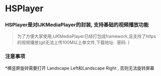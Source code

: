 # HSPlayer
### HSPlayer是对IJKMediaPlayer的封装, 支持基础的视频播放功能

> 为了方便大家使用,IJKMediaPlayer已经打包成framework,且支持了https的视频播放(git无法上传100M以上单文件,下载地址:  密码: )

### 注意事项

*横竖屏旋转需要打开 Landscape Left和Landscape Right , 否则无法旋转屏幕

